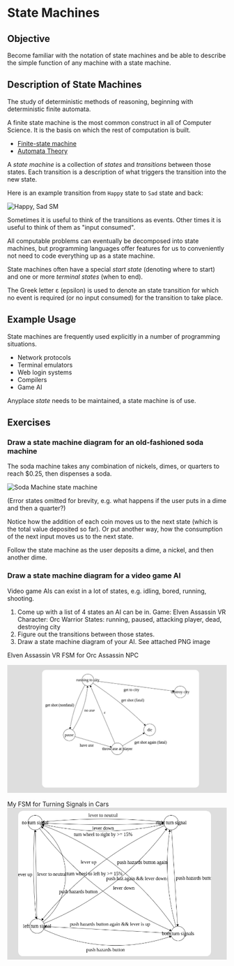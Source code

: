 # State Machines

## Objective

Become familiar with the notation of state machines and be able to describe the
simple function of any machine with a state machine.

## Description of State Machines

The study of deterministic methods of reasoning, beginning with deterministic
finite automata.

A finite state machine is the most common construct in all of Computer Science.
It is the basis on which the rest of computation is built.

* [Finite-state machine](https://en.wikipedia.org/wiki/Finite-state_machine)
* [Automata Theory](https://en.wikipedia.org/wiki/Automata_theory)

A _state machine_ is a collection of _states_ and _transitions_ between those
states. Each transition is a description of what triggers the transition into
the new state.

Here is an example transition from `Happy` state to `Sad` state and back:

![Happy, Sad SM](img/happy-sad-sm.png)

Sometimes it is useful to think of the transitions as events. Other times it is
useful to think of them as "input consumed".

All computable problems can eventually be decomposed into state machines, but
programming languages offer features for us to conveniently not need to code
everything up as a state machine.

State machines often have a special _start state_ (denoting where to start) and
one or more _terminal states_ (when to end).

The Greek letter ε (epsilon) is used to denote an state transition for which no
event is required (or no input consumed) for the transition to take place.

## Example Usage

State machines are frequently used explicitly in a number of programming situations.

* Network protocols
* Terminal emulators
* Web login systems
* Compilers
* Game AI

Anyplace _state_ needs to be maintained, a state machine is of use.

## Exercises

### Draw a state machine diagram for an old-fashioned soda machine

The soda machine takes any combination of nickels, dimes, or quarters to reach
$0.25, then dispenses a soda.

![Soda Machine state machine](img/soda-states.png)

(Error states omitted for brevity, e.g. what happens if the user puts in a dime
and then a quarter?)

Notice how the addition of each coin moves us to the next state (which is the
total value deposited so far). Or put another way, how the consumption of the
next input moves us to the next state.

Follow the state machine as the user deposits a dime, a nickel, and then another
dime.


### Draw a state machine diagram for a video game AI

Video game AIs can exist in a lot of states, e.g. idling, bored, running, shooting.

1. Come up with a list of 4 states an AI can be in.
Game: Elven Assassin VR
Character: Orc Warrior
States: running, paused, attacking player, dead, destroying city
2. Figure out the transitions between those states.
3. Draw a state machine diagram of your AI.
See attached PNG image 

Elven Assassin VR FSM for Orc Assassin NPC

![My FSM for Elven Assassin Character](img/EAVR_FSM_cropped.png)


My FSM for Turning Signals in Cars
![FSM for Turn Signals](img/TurnSignals_cropped.png)
